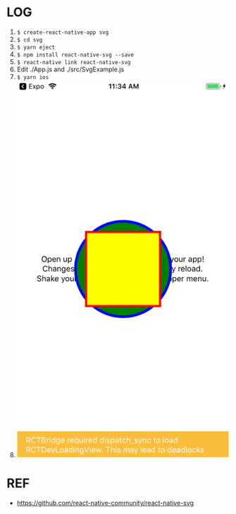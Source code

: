 # LOG

1. `$ create-react-native-app svg`
2. `$ cd svg`
3. `$ yarn eject`
4. `$ npm install react-native-svg --save`
5. `$ react-native link react-native-svg`
6. Edit ./App.js and ./src/SvgExample.js
7. `$ yarn ios`
8. ![ss](https://github.com/tomoyaf/sscce_rn_svg/raw/master/docs/ss.png)

# REF

- https://github.com/react-native-community/react-native-svg

